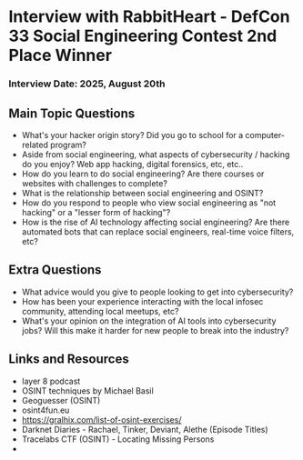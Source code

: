 # Interview with RabbitHeart - DefCon 33 Social Engineering Contest 2nd Place Winner
### Interview Date: 2025, August 20th
## Main Topic Questions
* What's your hacker origin story? Did you go to school for a computer-related program?
* Aside from social engineering, what aspects of cybersecurity / hacking do you enjoy? Web app hacking, digital forensics, etc, etc..
* How do you learn to do social engineering? Are there courses or websites with challenges to complete?
* What is the relationship between social engineering and OSINT?
* How do you respond to people who view social engineering as "not hacking" or a "lesser form of hacking"?
* How is the rise of AI technology affecting social engineering? Are there automated bots that can replace social engineers, real-time voice filters, etc?
## Extra Questions
* What advice would you give to people looking to get into cybersecurity?
* How has been your experience interacting with the local infosec community, attending local meetups, etc?
* What's your opinion on the integration of AI tools into cybersecurity jobs? Will this make it harder for new people to break into the industry? 
## Links and Resources
* layer 8 podcast
* OSINT techniques by Michael Basil
* Geoguesser (OSINT)
* osint4fun.eu
* https://gralhix.com/list-of-osint-exercises/
* Darknet Diaries - Rachael, Tinker, Deviant, Alethe (Episode Titles)
* Tracelabs CTF (OSINT) - Locating Missing Persons
* 



